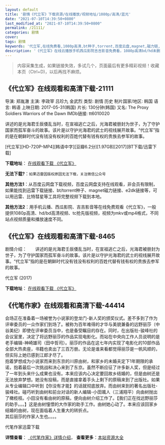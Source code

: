 ```yaml
---
layout: default
title: '剧情《代立军》下载资源/在线播放/视频地址/1080p/高清/蓝光'
date: "2021-07-10T14:39:50+0800"
last_modified_at: "2021-07-10T14:39:50+0800"
permalink: /21111/
categories: 剧情
cover:
tags: 剧情
keywords: '代立军,在线免费看,1080p高清,bt种子,torrent,百度云盘,magnet,磁力链,迅雷下载资源'
description: '《代立军》在线云播放手机西瓜影院吉吉影音免费看，1080p高清bd/hd未删减完整版和tc抢先枪版，mkv/mp4格式，附带bt/torrent种子、magnet/磁力链、百度云盘、网盘资源迅雷下载链接'
---
```


>内容采集生成，如果链接失效，多试几个，页面最后有更多精彩视频！收藏本页（Ctrl+D)，以后再找不麻烦。


## 《代立军》在线观看和高清下载-21111

导演: 郑胤澈 主演: 李政宰 吕珍九 金武烈 类型: 剧情 历史 制片国家/地区: 韩国 语言: 韩语 上映日期: 2017-05-31(韩国) 片长: 130分钟(韩国) 又名: The Proxy Soldiers Warriors of the Dawn IMDb链接: tt6010020

讲述的是光海君壬辰倭乱当时，在宣祖逃亡之后，光海君被册封为世子，为了守护国家而孤军奋斗的故事。该片是以守护光海君的武士的视线展开故事。“代立军”指的是在朝鲜时代没有钱没有权利的百姓代替有钱有权的贵族去参军的故事。


[代立军][HD-720P-MP4][韩语中字][豆瓣6.2分][1.97GB][2017][BT下载/迅雷下载]

**下载地址**： [在线观看下载 《代立军》](https://www.btdx8.com/torrent/dlj_2017.html) 


**无法下载?**：`如果迅雷因版权原因无法下载，关注微信公众号 `

**其他方法1**：从百度云网盘下载视频，百度云网盘支持在线观看，非会员有限制，如果能找到迅雷下载链接、bt/torrent种子、magnet磁力链接、e2dk链接等，可以用迅雷、比特彗星等工具将完整视频下载到本地。

**其他方法2**：用手机云播、西瓜影院、吉吉影音等在线免费观看《代立军》，一般提供1080p高清、hd/bd高清视频、tc抢先版视频，视频为mkv或mp4格式，不同站点视频质量和播放速度不同。


## 《代立军》在线观看和高清下载-8465

剧情介绍：　　讲述的是光海君壬辰倭乱当时，在宣祖逃亡之后，光海君被册封为世子，为了守护国家而孤军奋斗的故事。该片是以守护光海君的武士的视线展开故事。“代立军”指的是在朝鲜时代没有钱没有权利的百姓代替有钱有权的贵族去参军的故事。


代立军 (2017)

**下载地址**： [在线观看下载 《代立军》](https://www.btbtdy.me/btdy/dy10945.html) 


## 《代笔作家》在线观看和高清下载-44414

会场正在准备着一场被誉为小说家的登龙门-新人奖的颁奖仪式。差不多到了作为评审委员的一众作家们到场了。被称为百年难得的才华与美貌兼备的远野丽莎（中谷美纪）即使在评审委员当中，也是备受瞩目的存在。同时，在出版社-骏峰社的会议室里，决定了将远野丽莎的作品实现电影化。而站在中央向工作人员说明的是老手编辑-神崎雄司（田中哲司）。丽莎的作品在这七年内实现了电影化的10部作品全部大热卖座，书籍也卖出了三百万册。无论是谁来看都觉得丽莎是一帆风顺的，但实际上她已感到江郎才尽了。<br />抱着梦想成为小说家而来到东京的川原由树，和家乡的未婚夫定下1年期限的承诺，抱着最后一次挑战和决心来到了东京。虽然不断应征了许多新人奖，但是经过了一年到头来什么成果也没有。本来应该内心决定要回故乡结婚的，但是由树还是无法放弃梦想。她没有投稿，而是直接拿着手头上剩下的原稿来到了出版社。如果从专业编辑口中听到【你没有才能】的话就彻底放弃。而由树来到的著名出版社-骏峰社。碰巧听到由树和前台对话的新人编辑-小田颯人（三浦翔平）向由树抛出了橄榄枝。小田没有看由树的原稿，便向由树介绍工作了。【我们正在找远野丽莎的助手。。。】这是由树憧憬的大作家的助手工作。由树她心动了。本来应该回家乡结婚的由树，现在面临着人生重大的转折点。<br />其后丽莎的作家人生也。。。。<!---剧情end--->


代笔作家迅雷下载

**详情查看**： [《代笔作家》详情介绍](/movie/44414/)， **查看更多**：[本站资源大全](/movie/t/all/)

